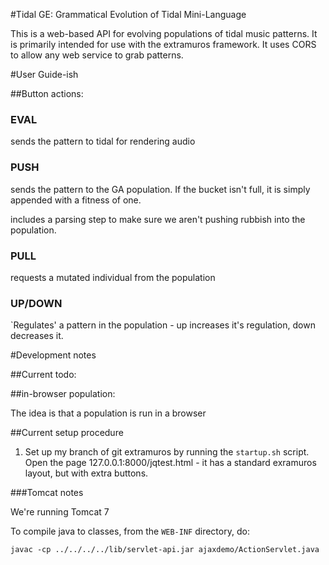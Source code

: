 #Tidal GE: Grammatical Evolution of Tidal Mini-Language

This is a web-based API for evolving populations of tidal music patterns. It is primarily intended for use with the extramuros framework. It uses CORS to allow any web service to grab patterns. 

#User Guide-ish

##Button actions:

### **EVAL** 

sends the pattern to tidal for rendering audio

### PUSH 

sends the pattern to the GA population. If the bucket isn't full, it is simply appended with a fitness of one. 

includes a parsing step to make sure we aren't pushing rubbish into the population. 


### PULL

requests a mutated individual from the population

### UP/DOWN

`Regulates' a pattern in the population - up increases it's regulation, down decreases it. 







#Development notes

##Current todo:


##in-browser population: 

The idea is that a population is run in a browser



##Current setup procedure

1. Set up my branch of git extramuros by running the ```startup.sh``` script. 
   Open the page 127.0.0.1:8000/jqtest.html - it has a standard exramuros layout, but with extra buttons. 


###Tomcat notes

We're running Tomcat 7

To compile java to classes, from the ```WEB-INF``` directory,  do:

	javac -cp ../../../../lib/servlet-api.jar ajaxdemo/ActionServlet.java 
	
	
	
	
